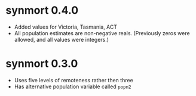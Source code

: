 # synmort 0.4.0

* Added values for Victoria, Tasmania, ACT
* All population estimates are non-negative reals. (Previously zeros were
  allowed, and all values were integers.)

# synmort 0.3.0

* Uses five levels of remoteness rather then three
* Has alternative population variable called `popn2`
